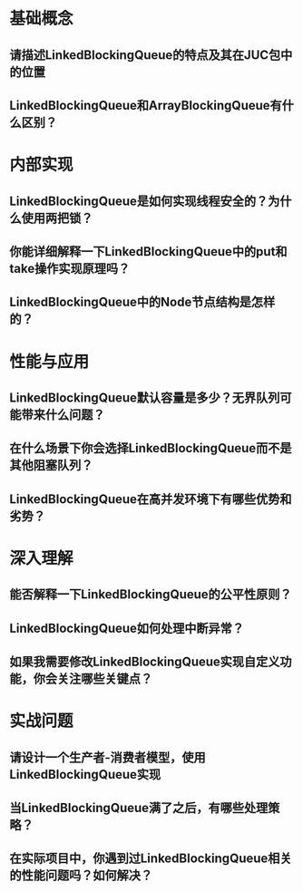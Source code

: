 # 基础概念
## 请描述LinkedBlockingQueue的特点及其在JUC包中的位置
## LinkedBlockingQueue和ArrayBlockingQueue有什么区别？

# 内部实现
## LinkedBlockingQueue是如何实现线程安全的？为什么使用两把锁？
## 你能详细解释一下LinkedBlockingQueue中的put和take操作实现原理吗？
## LinkedBlockingQueue中的Node节点结构是怎样的？

# 性能与应用
## LinkedBlockingQueue默认容量是多少？无界队列可能带来什么问题？
## 在什么场景下你会选择LinkedBlockingQueue而不是其他阻塞队列？
## LinkedBlockingQueue在高并发环境下有哪些优势和劣势？

# 深入理解
## 能否解释一下LinkedBlockingQueue的公平性原则？
## LinkedBlockingQueue如何处理中断异常？
## 如果我需要修改LinkedBlockingQueue实现自定义功能，你会关注哪些关键点？

# 实战问题
## 请设计一个生产者-消费者模型，使用LinkedBlockingQueue实现
## 当LinkedBlockingQueue满了之后，有哪些处理策略？
## 在实际项目中，你遇到过LinkedBlockingQueue相关的性能问题吗？如何解决？

